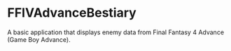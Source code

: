 # FFIVAdvanceBestiary
A basic application that displays enemy data from Final Fantasy 4 Advance (Game Boy Advance).
